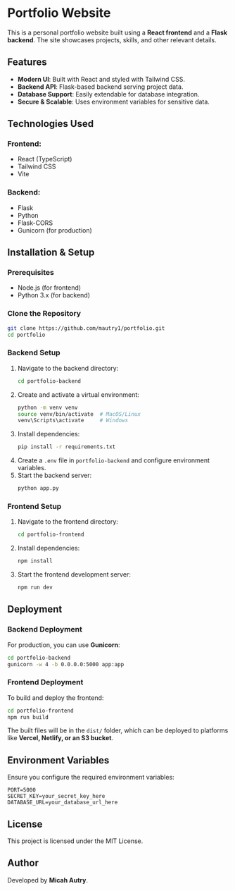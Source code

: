 # Portfolio Website

This is a personal portfolio website built using a **React frontend** and a **Flask backend**. The site showcases projects, skills, and other relevant details.

## Features
- **Modern UI**: Built with React and styled with Tailwind CSS.
- **Backend API**: Flask-based backend serving project data.
- **Database Support**: Easily extendable for database integration.
- **Secure & Scalable**: Uses environment variables for sensitive data.

## Technologies Used
### Frontend:
- React (TypeScript)
- Tailwind CSS
- Vite

### Backend:
- Flask
- Python
- Flask-CORS
- Gunicorn (for production)

## Installation & Setup
### Prerequisites
- Node.js (for frontend)
- Python 3.x (for backend)

### Clone the Repository
```bash
git clone https://github.com/mautry1/portfolio.git
cd portfolio
```

### Backend Setup
1. Navigate to the backend directory:
   ```bash
   cd portfolio-backend
   ```
2. Create and activate a virtual environment:
   ```bash
   python -m venv venv
   source venv/bin/activate  # MacOS/Linux
   venv\Scripts\activate     # Windows
   ```
3. Install dependencies:
   ```bash
   pip install -r requirements.txt
   ```
4. Create a `.env` file in `portfolio-backend` and configure environment variables.
5. Start the backend server:
   ```bash
   python app.py
   ```

### Frontend Setup
1. Navigate to the frontend directory:
   ```bash
   cd portfolio-frontend
   ```
2. Install dependencies:
   ```bash
   npm install
   ```
3. Start the frontend development server:
   ```bash
   npm run dev
   ```

## Deployment
### Backend Deployment
For production, you can use **Gunicorn**:
```bash
cd portfolio-backend
gunicorn -w 4 -b 0.0.0.0:5000 app:app
```

### Frontend Deployment
To build and deploy the frontend:
```bash
cd portfolio-frontend
npm run build
```
The built files will be in the `dist/` folder, which can be deployed to platforms like **Vercel, Netlify, or an S3 bucket**.

## Environment Variables
Ensure you configure the required environment variables:
```
PORT=5000
SECRET_KEY=your_secret_key_here
DATABASE_URL=your_database_url_here
```

## License
This project is licensed under the MIT License.

## Author
Developed by **Micah Autry**.
